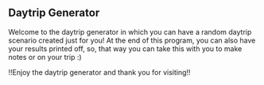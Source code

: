 Daytrip Generator
-----------------

Welcome to the daytrip generator in which you can have a random daytrip scenario created just for you! At the end of this program, you can also have your results printed off, so, that way you can take this with you to make notes or on your trip :)

!!Enjoy the daytrip generator and thank you for visiting!!
